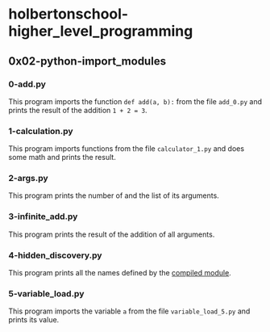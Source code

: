 # holbertonschool-higher_level_programming
## 0x02-python-import_modules
### 0-add.py
This program imports the function `def add(a, b):` from the file `add_0.py` and prints the result of the addition `1 + 2 = 3`.
### 1-calculation.py
This program imports functions from the file `calculator_1.py` and does some math and prints the result.
### 2-args.py
This program prints the number of and the list of its arguments.
### 3-infinite_add.py
This program prints the result of the addition of all arguments.
### 4-hidden_discovery.py
This program prints all the names defined by the [compiled module](https://github.com/holbertonschool/0x02.py/raw/master/hidden_4.pyc).
### 5-variable_load.py
This program imports the variable `a` from the file `variable_load_5.py` and prints its value.
